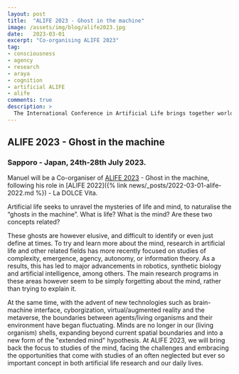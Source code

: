 ```yaml
---
layout: post
title:  "ALIFE 2023 - Ghost in the machine"
image: /assets/img/blog/alife2023.jpg
date:   2023-03-01
excerpt: "Co-organising ALIFE 2023"
tag:
- consciousness
- agency
- research
- araya
- cognition
- artificial ALIFE
- alife
comments: true
description: >
  The International Conference in Artificial Life brings together world-leading researchers to discuss the latest advances in the synthesis and simulation of living systems.
---
```



## ALIFE 2023 - Ghost in the machine
### Sapporo - Japan, 24th-28th July 2023.

Manuel will be a Co-organiser of [ALIFE 2023](https://2023.alife.org) - Ghost in the machine, following his role in [ALIFE 2022]({% link news/_posts/2022-03-01-alife-2022.md %}) - La DOLCE Vita.

Artificial life seeks to unravel the mysteries of life and mind, to naturalise the “ghosts in the machine”. What is life? What is the mind? Are these two concepts related? 

These ghosts are however elusive, and difficult to identify or even just define at times. To try and learn more about the mind, research in artificial life and other related fields has more recently focused on studies of complexity, emergence, agency, autonomy, or information theory. As a results, this has led to major advancements in robotics, synthetic biology and artificial intelligence, among others. The main research programs in these areas however seem to be simply forgetting about the mind, rather than trying to explain it.

At the same time, with the advent of new technologies such as brain-machine interface, cyborgization, virtual/augmented reality and the metaverse, the boundaries between agents/living organisms and their environment have began fluctuating. Minds are no longer in our (living organism) shells, expanding beyond current spatial boundaries and into a new form of the "extended mind" hypothesis. At ALIFE 2023, we will bring back the focus to studies of the mind, facing the challenges and embracing the opportunities that come with studies of an often neglected but ever so important concept in both artificial life research and our daily lives.